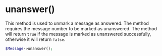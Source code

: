# unanswer()
This method is used to unmark a message as answered. The method requires the message number to be marked as unanswered. The method will return `true` if the message is marked as unanswered successfully, otherwise it will return `false`.

```php
$Message->unanswer();
```
